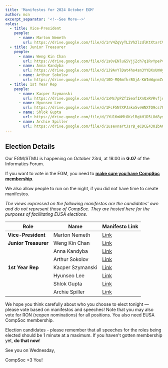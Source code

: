 ```yaml
---
title: 'Manifestos for 2024 October EGM'
author: mcn
excerpt_separator: '<!--See More-->'
roles:
  - title: Vice-President
    people:
      - name: Marton Nemeth
        url: https://drive.google.com/file/d/1rV4ZqVyTL2Vh2lzdlKtXtarCV0XH_fNE/view?usp=sharing
  - title: Junior Treasurer
    people:
      - name: Weng Kin Chan
        url: https://drive.google.com/file/d/1s0vENluG5VjjZch7q1RvYpePvDSYqkCL/view?usp=sharing
      - name: Anna Kandyba
        url: https://drive.google.com/file/d/1J9AvYlDat4ho4sm3YYDXsUmWyYSnsNzy/view?usp=sharing
      - name: Arthur Sokolov
        url: https://drive.google.com/file/d/10D-MQ6mfkrBGjA-KWImWgnmZo0Wi_zlD/view?usp=sharing
  - title: 1st Year Rep
    people:
      - name: Kacper Szymanski
        url: https://drive.google.com/file/d/1xMs7pPZf1Seaf1XnQxRVRvfjqA0b_qVw/view?usp=sharing
      - name: Hyunseo Lee
        url: https://drive.google.com/file/d/1FcF5N7XPJako5veWNXTQ9cs7Q9UUKPlf/view?usp=sharing
      - name: Shlok Gupta
        url: https://drive.google.com/file/d/1YU16mNMtOKzlRgkH1D5L8d8yy-I3klSA/view?usp=sharing
      - name: Archie Spiller
        url: https://drive.google.com/file/d/1usevnaYtJsrB_eCDCE4301bAOdrK4GV1/view?usp=sharing
---
```


## Election Details

Our EGM/STMU is happening on October 23rd, at 18:00 in **G.07** of the Informatics Forum.

If you want to vote in the EGM, you need to **[make sure you have CompSoc membership](https://www.eusa.ed.ac.uk/activities/view/compsoc)**.

We also allow people to run on the night, if you did not have time to create manifestos.

_The views expressed on the following manifestos are the candidates' own and do not represent those of CompSoc. They are hosted here for the purposes of facilitating EUSA elections._

| Role                     | Name                   | Manifesto Link                                                                                       |
| ------------------------ | ---------------------- | ---------------------------------------------------------------------------------------------------- |
| **Vice-President**       | Marton Nemeth          | [Link](https://drive.google.com/file/d/1rV4ZqVyTL2Vh2lzdlKtXtarCV0XH_fNE/view?usp=sharing) |
| **Junior Treasurer**     | Weng Kin Chan       | [Link](https://drive.google.com/file/d/1s0vENluG5VjjZch7q1RvYpePvDSYqkCL/view?usp=sharing) |
|      | Anna Kandyba       | [Link](https://drive.google.com/file/d/1J9AvYlDat4ho4sm3YYDXsUmWyYSnsNzy/view?usp=sharing) |
|      | Arthur Sokolov       | [Link](https://drive.google.com/file/d/10D-MQ6mfkrBGjA-KWImWgnmZo0Wi_zlD/view?usp=sharing) |
| **1st Year Rep**         | Kacper Szymanski       | [Link](https://drive.google.com/file/d/1xMs7pPZf1Seaf1XnQxRVRvfjqA0b_qVw/view?usp=sharing) |
|                          | Hyunseo Lee       | [Link](https://drive.google.com/file/d/1FcF5N7XPJako5veWNXTQ9cs7Q9UUKPlf/view?usp=sharing) |
|                          | Shlok Gupta       | [Link](https://drive.google.com/file/d/1YU16mNMtOKzlRgkH1D5L8d8yy-I3klSA/view?usp=sharing) |
|                          | Archie Spiller       | [Link](https://drive.google.com/file/d/1usevnaYtJsrB_eCDCE4301bAOdrK4GV1/view?usp=sharing) |

We hope you think carefully about who you choose to elect tonight — please vote based on manifestos and speeches! Note that you may also vote for RON (reopen nominations) for all positions. You also need EUSA CompSoc membership.

Election candidates - please remember that all speeches for the roles being elected should be 1 minute at a maximum. If you haven't gotten membership yet, **do that now**!

See you on Wednesday,

CompSoc <3 You!
